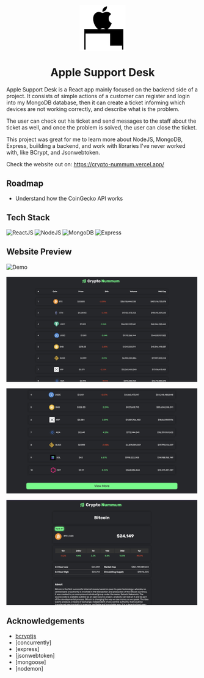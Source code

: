 <p align="center">
  <img align="center" src="https://github.com/layuntaFelipe/support-desk/blob/master/frontend/src/assets/logoDesk.png" alt="Boxes Logo" width="120"/>
  <h1 align="center">Apple Support Desk</h1>
</p>

Apple Support Desk is a React app mainly focused on the backend side of a project. It consists of simple actions of a customer can register and login into my MongoDB database, then it can create a ticket informing which devices are not working correctly, and describe what is the problem.

The user can check out his ticket and send messages to the staff about the ticket as well, and once the problem is solved, the user can close the ticket.

This project was great for me to learn more about NodeJS, MongoDB, Express, buiilding a backend, and work with libraries I've never worked with, like BCrypt, and Jsonwebtoken.

Check the website out on: https://crypto-nummum.vercel.app/

## Roadmap

- Understand how the CoinGecko API works


## Tech Stack
<img src="https://cdn.icon-icons.com/icons2/2699/PNG/512/reactjs_logo_icon_168875.png" alt="ReactJS" width="40" height="40" style="max-width:100%;"></img>
<img src="https://img.icons8.com/fluency/344/node-js.png" alt="NodeJS" width="40" height="40" style="max-width:100%;"></img>
<img src="https://img.icons8.com/color/344/mongodb.png" alt="MongoDB" width="40" height="40" style="max-width:100%;"></img>
<img src="https://encrypted-tbn0.gstatic.com/images?q=tbn:ANd9GcR49CPLVKPAe1cslXaHnF20_Qwt-MiSoRen-vvYNoCmLkKwCQ1GtWdstwiUeDJ03RYu5ik&usqp=CAU" alt="Express" width="50" height="40" style="max-width:100%;"></img>


## Website Preview

<p float="left">
  <img align="center" src="https://github.com/layuntaFelipe/crypto-nummum/blob/master/screenshots/crypto-video-2.gif" alt="Demo" width="800"/> <br/><br/>
  <img align="center" src="https://github.com/layuntaFelipe/crypto-nummum/blob/master/screenshots/home.png" alt="Web first page" width="500"/> <br/><br/>
  <img align="center" src="https://github.com/layuntaFelipe/crypto-nummum/blob/master/screenshots/crypto-home-2.png" alt="Web first page" width="500"/> <br/><br/>
    <img align="center" src="https://github.com/layuntaFelipe/crypto-nummum/blob/master/screenshots/crypto-home-3.png" alt="Web second page" width="500"/>
</p>


## Acknowledgements

 - [bcryptjs](https://github.com/coingecko)
 - [concurrently]
 - [express]
 - [jsonwebtoken]
 - [mongoose]
 - [nodemon]
